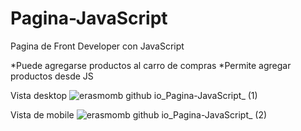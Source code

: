 # Pagina-JavaScript
Pagina de Front Developer con JavaScript

*Puede agregarse productos al carro de compras
*Permite agregar productos desde JS

Vista desktop
![erasmomb github io_Pagina-JavaScript_ (1)](https://user-images.githubusercontent.com/114953172/227098510-b6485e7a-c076-427d-a51f-ce549d28ef28.png)

Vista de mobile
![erasmomb github io_Pagina-JavaScript_ (2)](https://user-images.githubusercontent.com/114953172/227098573-b523cea9-4643-422e-9bd5-de809c2d6089.png)
